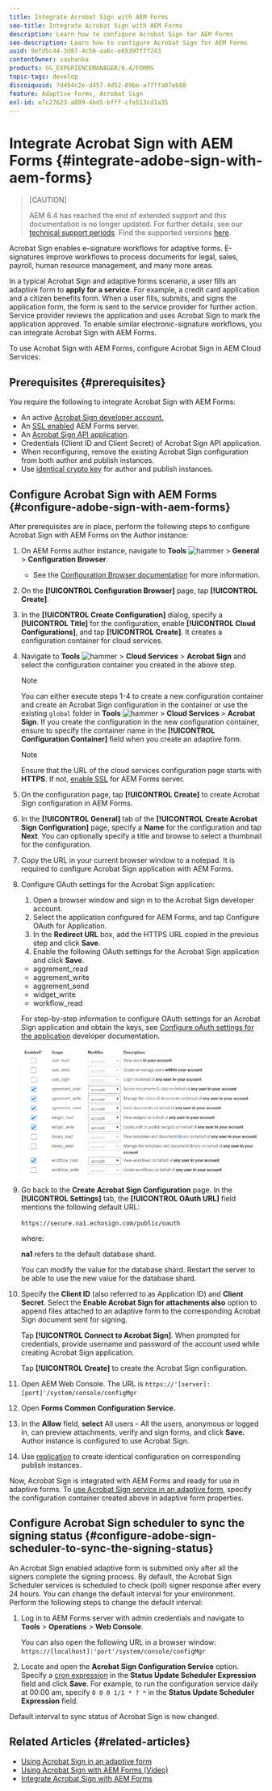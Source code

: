 ```yaml
---
title: Integrate Acrobat Sign with AEM Forms
seo-title: Integrate Acrobat Sign with AEM Forms
description: Learn how to configure Acrobat Sign for AEM Forms
seo-description: Learn how to configure Acrobat Sign for AEM Forms
uuid: 9efd5c44-3d87-4c56-aa6c-e65397fff243
contentOwner: sashanka
products: SG_EXPERIENCEMANAGER/6.4/FORMS
topic-tags: develop
discoiquuid: 7d494c2e-d457-4d52-89be-a77ffa07eb88
feature: Adaptive Forms, Acrobat Sign
exl-id: e7c27623-a889-4bd5-bfff-cfe513cd1a35
---
```

# Integrate Acrobat Sign with AEM Forms {#integrate-adobe-sign-with-aem-forms}

>[CAUTION]
>
>AEM 6.4 has reached the end of extended support and this documentation is no longer updated. For further details, see our [technical support periods](https://helpx.adobe.com/support/programs/eol-matrix.html). Find the supported versions [here](https://experienceleague.adobe.com/docs/).

Acrobat Sign enables e-signature workflows for adaptive forms. E-signatures improve workflows to process documents for legal, sales, payroll, human resource management, and many more areas.

In a typical Acrobat Sign and adaptive forms scenario, a user fills an adaptive form to **apply for a service**. For example, a credit card application and a citizen benefits form. When a user fills, submits, and signs the application form, the form is sent to the service provider for further action. Service provider reviews the application and uses Acrobat Sign to mark the application approved. To enable similar electronic-signature workflows, you can integrate Acrobat Sign with AEM Forms.

To use Acrobat Sign with AEM Forms, configure Acrobat Sign in AEM Cloud Services:

## Prerequisites {#prerequisites}

You require the following to integrate Acrobat Sign with AEM Forms:

* An active [Acrobat Sign developer account.](https://acrobat.adobe.com/us/en/why-adobe/developer-form.html)
* An [SSL enabled](/help/sites-administering/ssl-by-default.md) AEM Forms server.
* An [Acrobat Sign API application](https://www.adobe.io/apis/documentcloud/sign/docs.html#!adobedocs/adobe-sign/master/gstarted/create_app.md).
* Credentials (Client ID and Client Secret) of Acrobat Sign API application.
* When reconfiguring, remove the existing Acrobat Sign configuration from both author and publish instances.
* Use [identical crypto key](/help/sites-administering/security-checklist.md#make-sure-you-properly-replicate-encryption-keys-when-needed) for author and publish instances.

## Configure Acrobat Sign with AEM Forms {#configure-adobe-sign-with-aem-forms}

After prerequisites are in place, perform the following steps to configure Acrobat Sign with AEM Forms on the Author instance:

1. On AEM Forms author instance, navigate to **Tools** ![hammer](assets/hammer.png) &gt; **General** &gt; **Configuration Browser**.
   * See the [Configuration Browser documentation](/help/sites-administering/configurations.md) for more information.
1. On the **[!UICONTROL Configuration Browser]** page, tap **[!UICONTROL Create]**.
1. In the **[!UICONTROL Create Configuration]** dialog, specify a **[!UICONTROL Title]** for the configuration, enable **[!UICONTROL Cloud Configurations]**, and tap **[!UICONTROL Create]**. It creates a configuration container for cloud services.
1. Navigate to **Tools** ![hammer](assets/hammer.png) &gt; **Cloud Services** &gt; **Acrobat Sign** and select the configuration container you created in the above step.

   >[!NOTE]
   >
   >You can either execute steps 1-4 to create a new configuration container and create an Acrobat Sign configuration in the container or use the existing `global` folder in **Tools** ![hammer](assets/hammer.png) &gt; **Cloud Services** &gt; **Acrobat Sign**. If you create the configuration in the new configuration container, ensure to specify the container name in the **[!UICONTROL Configuration Container]** field when you create an adaptive form.

   >[!NOTE]
   >
   >Ensure that the URL of the cloud services configuration page starts with **HTTPS**. If not, [enable SSL](/help/sites-administering/ssl-by-default.md) for AEM Forms server.

1. On the configuration page, tap **[!UICONTROL Create]** to create Acrobat Sign configuration in AEM Forms.
1. In the **[!UICONTROL General]** tab of the **[!UICONTROL Create Acrobat Sign Configuration]** page, specify a **Name** for the configuration and tap **Next**. You can optionally specify a title and browse to select a thumbnail for the configuration.

1. Copy the URL in your current browser window to a notepad. It is required to configure Acrobat Sign application with AEM Forms.

1. Configure OAuth settings for the Acrobat Sign application:

    1. Open a browser window and sign in to the Acrobat Sign developer account.
    1. Select the application configured for AEM Forms, and tap Configure OAuth for Application.
    1. In the **Redirect URL** box, add the HTTPS URL copied in the previous step and click **Save**.
    1. Enable the following OAuth settings for the Acrobat Sign application and click **Save**.

    * aggrement_read
    * aggrement_write
    * aggrement_send
    * widget_write
    * workflow_read

   For step-by-step information to configure OAuth settings for an Acrobat Sign application and obtain the keys, see [Configure oAuth settings for the application](https://www.adobe.io/apis/documentcloud/sign/docs.html#!adobedocs/adobe-sign/master/gstarted/configure_oauth.md) developer documentation.

   ![OAuth Config](assets/oauthconfig_new.png)

1. Go back to the **Create Acrobat Sign Configuration** page. In the **[!UICONTROL Settings]** tab, the **[!UICONTROL OAuth URL]** field mentions the following default URL:

   `https://secure.na1.echosign.com/public/oauth`

   where:

   **na1** refers to the default database shard.

   You can modify the value for the database shard. Restart the server to be able to use the new value for the database shard.

1. Specify the **Client ID** (also referred to as Application ID) and **Client Secret**. Select the **Enable Acrobat Sign for attachments also** option to append files attached to an adaptive form to the corresponding Acrobat Sign document sent for signing.

   Tap **[!UICONTROL Connect to Acrobat Sign]**. When prompted for credentials, provide username and password of the account used while creating Acrobat Sign application.

   Tap **[!UICONTROL Create]** to create the Acrobat Sign configuration.

1. Open AEM Web Console. The URL is `https://'[server]:[port]'/system/console/configMgr`
1. Open **Forms Common Configuration Service.**
1. In the **Allow** field, **select** All users - All the users, anonymous or logged in, can preview attachments, verify and sign forms, and click **Save.** Author instance is configured to use Acrobat Sign.
1. Use [replication](/help/sites-deploying/replication.md) to create identical configuration on corresponding publish instances. 

Now, Acrobat Sign is integrated with AEM Forms and ready for use in adaptive forms. To [use Acrobat Sign service in an adaptive form](../../forms/using/working-with-adobe-sign.md#configure-adobe-sign-for-an-adaptive-form), specify the configuration container created above in adaptive form properties.

## Configure Acrobat Sign scheduler to sync the signing status {#configure-adobe-sign-scheduler-to-sync-the-signing-status}

An Acrobat Sign enabled adaptive form is submitted only after all the signers complete the signing process. By default, the Acrobat Sign Scheduler services is scheduled to check (poll) signer response after every 24 hours. You can change the default interval for your environment. Perform the following steps to change the default interval:

1. Log in to AEM Forms server with admin credentials and navigate to **Tools** &gt; **Operations** &gt; **Web Console**.

   You can also open the following URL in a browser window:
   `https://[localhost]:'port'/system/console/configMgr`

1. Locate and open the **Acrobat Sign Configuration Service** option. Specify a [cron expression](https://en.wikipedia.org/wiki/Cron#CRON_expression) in the **Status Update Scheduler Expression** field and click **Save**. For example, to run the configuration service daily at 00:00 am, specify `0 0 0 1/1 * ? *` in the **Status Update Scheduler Expression** field.

Default interval to sync status of Acrobat Sign is now changed.

## Related Articles {#related-articles}

* [Using Acrobat Sign in an adaptive form](../../forms/using/working-with-adobe-sign.md)
* [Using Acrobat Sign with AEM Forms (Video)](https://helpx.adobe.com/experience-manager/kt/forms/using/adobe-sign-integration-feature-video.html)
* [Integrate Acrobat Sign with AEM Forms](../../forms/using/adobe-sign-integration-adaptive-forms.md)
